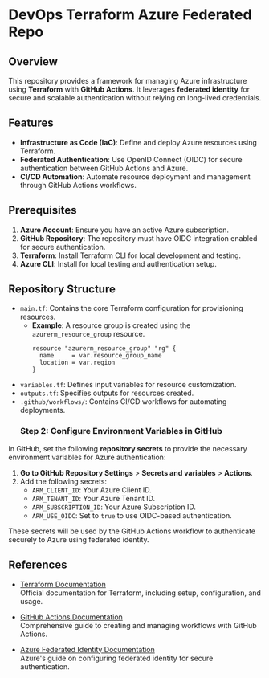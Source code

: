 # DevOps Terraform Azure Federated Repo

## Overview
This repository provides a framework for managing Azure infrastructure using **Terraform** with **GitHub Actions**. It leverages **federated identity** for secure and scalable authentication without relying on long-lived credentials.

## Features
- **Infrastructure as Code (IaC)**: Define and deploy Azure resources using Terraform.
- **Federated Authentication**: Use OpenID Connect (OIDC) for secure authentication between GitHub Actions and Azure.
- **CI/CD Automation**: Automate resource deployment and management through GitHub Actions workflows.

## Prerequisites
1. **Azure Account**: Ensure you have an active Azure subscription.
2. **GitHub Repository**: The repository must have OIDC integration enabled for secure authentication.
3. **Terraform**: Install Terraform CLI for local development and testing.
4. **Azure CLI**: Install for local testing and authentication setup.

## Repository Structure
- `main.tf`: Contains the core Terraform configuration for provisioning resources.
  - **Example**: A resource group is created using the `azurerm_resource_group` resource.
    ```hcl
    resource "azurerm_resource_group" "rg" {
      name     = var.resource_group_name
      location = var.region
    }
    ```
- `variables.tf`: Defines input variables for resource customization.
- `outputs.tf`: Specifies outputs for resources created.
- `.github/workflows/`: Contains CI/CD workflows for automating deployments.
  ### Step 2: Configure Environment Variables in GitHub

In GitHub, set the following **repository secrets** to provide the necessary environment variables for Azure authentication:

1. **Go to GitHub Repository Settings** > **Secrets and variables** > **Actions**.
2. Add the following secrets:
   - `ARM_CLIENT_ID`: Your Azure Client ID.
   - `ARM_TENANT_ID`: Your Azure Tenant ID.
   - `ARM_SUBSCRIPTION_ID`: Your Azure Subscription ID.
   - `ARM_USE_OIDC`: Set to `true` to use OIDC-based authentication.

These secrets will be used by the GitHub Actions workflow to authenticate securely to Azure using federated identity.

## References

- [Terraform Documentation](https://www.terraform.io/docs/index.html)  
  Official documentation for Terraform, including setup, configuration, and usage.
  
- [GitHub Actions Documentation](https://docs.github.com/en/actions)  
  Comprehensive guide to creating and managing workflows with GitHub Actions.
  
- [Azure Federated Identity Documentation](https://learn.microsoft.com/en-us/azure/active-directory/develop/workload-identity-federation)  
  Azure's guide on configuring federated identity for secure authentication.



